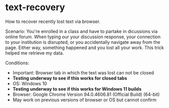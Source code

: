 # text-recovery
How to recover recently lost text via browser.

Scenario: You're enrolled in a class and have to partake in dicussions via online forum. When typing our your discussion response, your connection to your institution is disrupted, or you accidentally navigate away from the page. Either way, something happened and you lost all your work. This trick helped me retrieve my data.

Conditions:
- Important: Browser tab in which the text was lost can not be closed
- **Testing underway to see if this works for closed tabs**
- OS: Windows 10
- **Testing underway to see if this works for Windows 11 builds**
- Browser: Google Chrome Version 94.0.4606.81 (Official Build) (64-bit)
- May work on previous versions of browser or OS but cannot confirm
